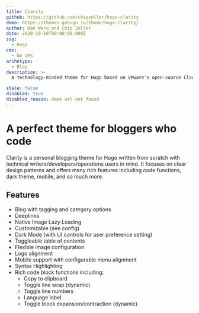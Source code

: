 ```yaml
---
title: Clarity
github: https://github.com/chipzoller/hugo-clarity
demo: https://themes.gohugo.io/theme/hugo-clarity/
author: Dan Weru and Chip Zoller
date: 2020-10-10T00:00:00.000Z
ssg:
  - Hugo
cms:
  - No CMS
archetype:
  - Blog
description: >-
  A technology-minded theme for Hugo based on VMware's open-source Clarity Design System featuring rich code support, dark/light mode, mobile support, and much more.

stale: false
disabled: true
disabled_reason: demo url not found
---
```


# A perfect theme for bloggers who code

Clarity is a personal blogging theme for Hugo written from scratch with technical writers/developers/operations users in mind. It focuses on clear design patterns and offers many rich features including code functions, dark theme, mobile, and so much more.

## Features

- Blog with tagging and category options
- Deeplinks
- Native Image Lazy Loading
- Customizable (see config)
- Dark Mode (with UI controls for user preference setting)
- Toggleable table of contents
- Flexible image configuration
- Logo alignment
- Mobile support with configurable menu alignment
- Syntax Highlighting
- Rich code block functions including:
  - Copy to clipboard
  - Toggle line wrap (dynamic)
  - Toggle line numbers
  - Language label
  - Toggle block expansion/contraction (dynamic)
